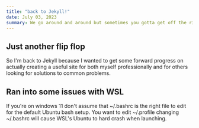 ```yaml
---
title: "back to Jekyll!"
date: July 03, 2023
summary: We go around and around but sometimes you gotta get off the ride and pay
---
```

## Just another flip flop
So I'm back to Jekyll because I wanted to get some forward progress on actually creating a useful site for both myself professionally and for others looking for solutions to common problems. 

## Ran into some issues with WSL
If you're on windows 11 don't assume that ~/.bashrc is the right file to edit for the default Ubuntu bash setup. You want to edit ~/.profile changing ~/.bashrc will cause WSL's Ubuntu to hard crash when launching. 
